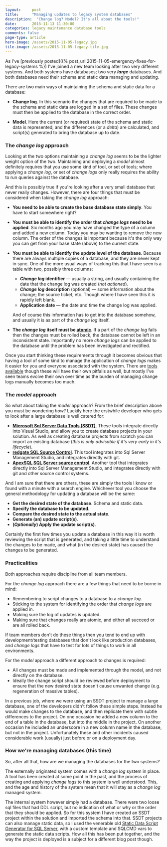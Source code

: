 ```yaml
---
layout: 	post
title:  	"Managing updates to legacy system databases"
description:  "Change log? Model? It's all about the tools!"
date:   	2015-11-13 11:30:00
categories: legacy maintenance database tools
comments: false
page-type: article
hero-image: /assets/2015-11-05-legacy.jpg
tile-image: /assets/2015-11-05-legacy-tile.jpg
---
```

As I've [previously posted]({% post_url 2015-11-05-emergency-fixes-for-legacy-systems %}) I've joined a new team looking after two very different systems. And both systems have databases; two very **_large_** databases. And both databases need their schema and static data managing and updating.

There are two main ways of maintaining the schema and static data for a database:

* **Change log**. In this scenario the changes that are required to be made to the schema and static data are logged in a set of files. These changes must then be applied to the database in the correct order.

* **Model**. Here the current (or required) state of the schema and static data is represented, and the differences (or a _delta_) are calculated, and script(s) generated to bring the database up to date.

### The _change log_ approach
Looking at the two options maintaining a _change log_ seems to be the lighter weight option of the two. Maintaining and deploying a _model_ almost definitely requires that you use some kind of tool, or set of tools; where applying a _change log_, or set of _change logs_ only really requires the ability to run queries against the database.

And this is possibly true if you're looking after a very small database that never really changes. However, there are four things that must be considered when taking the _change log_ approach:

* **You need to be able to create the base database state simply**. You have to start somewhere right?
* **You must be able to identify the order that _change logs_ need to be applied**. Six months ago you may have changed the type of a column and added a new column. Today you may be wanting to remove the new column. The order of the changes is important because it's the only way you can get from your base state (above) to the current state.
* **You must be able to identify the update level of the database**. Because there are always multiple copies of a database, and they are never kept in sync. One of the more usual ways of tracking this that I have seen is a table with two, possibly three columns:
  * **_Change log_ identifier** &mdash; usually a string, and usually containing the date that the change log was created (_not actioned_).
  * **_Change log_ description** (optional) &mdash; some information about the change; the source ticket, etc. Though where I have seen this it is rapidly left blank.
  * **Application date** &mdash; the date and time the change log was applied.

  And of course this information has to get into the database somehow, and usually it is as part of the _change log_ itself.
* **The _change log_ itself must be [atomic](<https://en.wikipedia.org/wiki/Atomicity_(database_systems)>)**. If a part of the _change log_ fails then the changes must be rolled back, the database cannot be left in an inconsistent state. Importantly no more _change logs_ can be applied to the database until the problem has been investigated and rectified.

Once you start thinking these requirements through it becomes obvious that having a tool of some kind to manage the application of _change logs_ makes it easier for you and everyone associated with the system. There are [tools available](https://www.google.co.uk/webhp?sourceid=chrome-instant&ion=1&espv=2&ie=UTF-8#q=database%20change%20log%20tool) though these will have their own pitfalls as well, but mostly I've seen teams evolve their own over time as the burden of managing change logs manually becomes too much.

### The _model_ approach
So what about taking the _model_ approach? From the brief description above you must be wondering _how_? Luckily here the erstwhile developer who gets to look after a large database is well catered for:

* **[Microsoft Sql Server Data Tools (SSDT)](https://msdn.microsoft.com/en-us/library/mt204009.aspx)**. These tools integrate directly into Visual Studio, and allow you to create database projects in your solution. As well as creating database projects from scratch you can import an existing database (_this is only advisable if it's very early in it's lifecycle_).
* **[redgate SQL Source Control](http://www.red-gate.com/products/sql-development/sql-source-control/)**. This tool integrates into Sql Server Management Studio, and integrates directly with git.
* **[ApexSQL SQL Server source control](http://www.apexsql.com/sql_tools_source_control.aspx)**. Another tool that integrates directly into Sql Server Management Studio, and integrates directly with git and other source control systems.

And I am sure that there are others, these are simply the tools I know or found with a minute with a search engine. Whichever tool you choose the general methodology for updating a database will be the same:

* **Get the desired state of the database**. Schema and static data.
* **Specify the database to be updated**.
* **Compare the desired state to the actual state**.
* **Generate (an) update script(s)**.
* **(_Optionally_) Apply the update script(s)**.

Certainly the first few times you update a database in this way it is worth reviewing the script that is generated, and taking a little time to understand the changes to be made, and what (in the desired state) has caused the changes to be generated.

### Practicalities
Both approaches require discipline from all team members.

For the _change log_ approach there are a few things that need to be borne in mind:

* Remembering to script changes to a database to a _change log_.
* Sticking to the system for identifying the order that _change logs_ are applied in.
* Making sure the log of updates is updated.
* Making sure that changes really are atomic, and either all succeed or are all rolled back.

If team members don't do these things then you tend to end up with development/testing databases that don't look like production databases, and _change logs_ that have to test for lots of things to work in all environments.

For the _model_ approach a different approach to changes is required:

* All changes must be made and implemented through the model, and not directly on the database.
* Ideally the change script should be reviewed before deployment to ensure that the new desired state doesn't cause unwanted change (e.g. regeneration of massive tables).

In a previous job, where we were using an SSDT project to manage a large database, one of the developers didn't follow these simple steps. Instead he would make changes to the database, and then replicate them with subtle differences to the project. On one occasion he added a new column to the end of a table in the database, but into the middle in the project. On another occasion he included an underscore in a new column name in the database, but not in the project. Unfortunately these and other incidents caused considerable work (usually) just before or on a deployment day.

### How we're managing databases (this time)
So, after all that, how are we managing the databases for the two systems?

The externally originated system comes with a _change log_ system in place. A tool has been created at some point in the past, and the process of creating and applying _change logs_ to this system is well understood. This, and the age and history of the system mean that it will stay as a _change log_ managed system.

The internal system however simply had a database. There were two loose sql files that had DDL script, but no indication of what or why or the order that they should be applied. So for this system I have created an SSDT project within the solution and imported the schema into that. SSDT projects can also manage static data, so I used the venerable old [Static Data Script Generator for SQL Server](https://code.google.com/p/staticdata/), with a custom template and SQLCMD vars to generate the static data scripts. How all this has been put together, and the way the project is deployed is a subject for a different blog post though.
